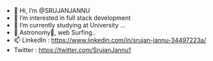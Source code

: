 - 👋 Hi, I’m @SRUJANJANNU
- 👀 I’m interested in full stack development
- 🌱 I’m currently studying at University  ...
- 💞️ Astronomy🌌, web Surfing..
- 📫 LinkedIn : https://www.linkedin.com/in/srujan-jannu-34497223a/
- Twitter : https://twitter.com/SrujanJannu1
<!---
SRUJANJANNU/SRUJANJANNU is a ✨ special ✨ repository because its `README.md` (this file) appears on your GitHub profile.
You can click the Preview link to take a look at your changes.
--->
